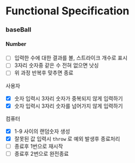 # Functional Specification

### baseBall

#### Number

- [ ] 입력한 수에 대한 결과를 볼, 스트라이크 개수로 표시
- [ ] 3자리 숫자중 같은 수 전혀 없으면 낫싱
- [ ] 위 과정 반복후 맞추면 종료

사용자

- [x] 숫자 입력시 3자리 숫자가 중복되지 않게 입력하기
- [x] 숫자 입력시 3자리 숫자를 넘어가지 않게 입력하기

컴퓨터

- [x] 1-9 사이의 랜덤숫자 생성
- [x] 잘못된 값 입력시 `throw` 로 예외 발생후 종료처리
- [ ] 종료후 1번으로 재시작
- [ ] 종료후 2번으로 완전종료
